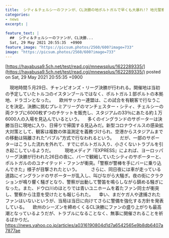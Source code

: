 ```yaml
---
title:  シティ＆チェルシーのファンが、CL決勝の地ポルトガルで早くも大暴れ!? 地元警察が出動する事態に  
categories:
- news
excerpt: |
  
feature_text: |
  ##  シティ＆チェルシーのファンが、CL決勝...
  Sat, 29 May 2021 20:55:35  +0900
feature_image: "https://picsum.photos/2560/600?image=733"
image: "https://picsum.photos/2560/600?image=733"
---
```


[https://hayabusa9.5ch.net/test/read.cgi/mnewsplus/1622289335/](https://hayabusa9.5ch.net/test/read.cgi/mnewsplus/1622289335/)
posted on Sat, 29 May 2021 20:55:35  +0900

<!--more-->

　現地時間５月29日、チャンピオンズ・リーグ決勝が行われる。開催地は当初の予定していたトルコのイスタンブールではなく、ポルトガル１部ポルトの本拠地、ドラゴンとなった。 　欧州サッカー連盟は、この試合を有観客で行なうことを決定。決勝に挑むプレミアリーグのマンチェスター・シティ、チェルシーの両クラブに6000枚ずつのチケットを販売し、スタジアムの33％にあたる約１万6000人の入場を見込んでいるという。 　多くのイングランドのサポーターは決勝当日に現地に入り、日帰りで帰国する見込みだ。新型コロナウイルスの感染拡大対策として、観客は複数の体温測定を義務づけられ、空港からスタジアムまでの移動は隔離された“バブル”方式で行なわれるという。 　だが、一部のサポーターはこうした流れを外れて、すでにポルトガル入り、小さくないトラブルを引き起こしているようだ。 　 　現地メディア『EXPRESS』によれば、ヨーロッパリーグ決勝が行われた26日の夜に、バーで観戦していたシティのサポーターと、ポルトガルののユナイテッド・ファンが衝突。「警察が警棒を手にバーに乗り込んできた」様子が目撃されたという。 　 　さらに、同日夜には車が走っている道路にイングランドのサポーターが乱入し、叫びながら大騒ぎ。夜の街にクラクションが鳴り響く騒ぎとなり、警察が出動して警笛を鳴らしながら鎮める騒ぎになった。また、ドウロ川のほとりでは青いユニホームを着たファン同士が衝突し、警察から注意を受けたとも報じられた。 　幸い、まだケガ人や逮捕されたファンはいないというが、当局は当日に向けてさらに警備を強化する方針を発表している。 　欧州のシーズンを締めくくるCL決勝にファンの盛り上がりも最高潮となっているようだが、トラブルになることなく、無事に開催されることを祈るばかりだ。 https://news.yahoo.co.jp/articles/a0316190804d1d7a6542565e9b8db6407a7877ae
